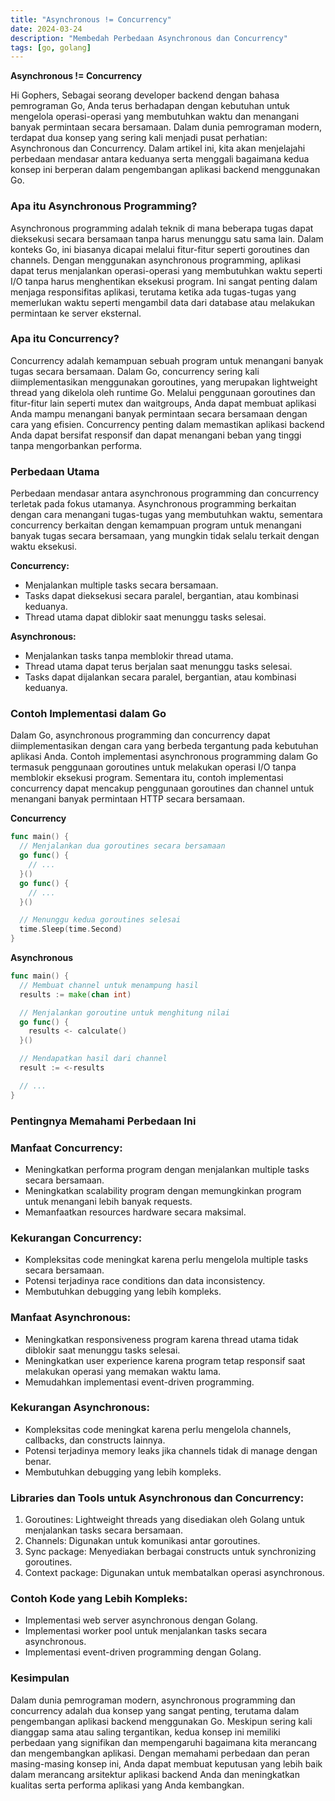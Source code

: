 ```yaml
---
title: "Asynchronous != Concurrency"
date: 2024-03-24
description: "Membedah Perbedaan Asynchronous dan Concurrency"
tags: [go, golang]
---
```

**Asynchronous != Concurrency**

Hi Gophers,
Sebagai seorang developer backend dengan bahasa pemrograman Go, Anda terus berhadapan dengan kebutuhan untuk mengelola operasi-operasi yang membutuhkan waktu dan menangani banyak permintaan secara bersamaan. Dalam dunia pemrograman modern, terdapat dua konsep yang sering kali menjadi pusat perhatian: Asynchronous dan Concurrency. Dalam artikel ini, kita akan menjelajahi perbedaan mendasar antara keduanya serta menggali bagaimana kedua konsep ini berperan dalam pengembangan aplikasi backend menggunakan Go.

### Apa itu Asynchronous Programming?

Asynchronous programming adalah teknik di mana beberapa tugas dapat dieksekusi secara bersamaan tanpa harus menunggu satu sama lain. Dalam konteks Go, ini biasanya dicapai melalui fitur-fitur seperti goroutines dan channels. Dengan menggunakan asynchronous programming, aplikasi dapat terus menjalankan operasi-operasi yang membutuhkan waktu seperti I/O tanpa harus menghentikan eksekusi program. Ini sangat penting dalam menjaga responsifitas aplikasi, terutama ketika ada tugas-tugas yang memerlukan waktu seperti mengambil data dari database atau melakukan permintaan ke server eksternal.

### Apa itu Concurrency?

Concurrency adalah kemampuan sebuah program untuk menangani banyak tugas secara bersamaan. Dalam Go, concurrency sering kali diimplementasikan menggunakan goroutines, yang merupakan lightweight thread yang dikelola oleh runtime Go. Melalui penggunaan goroutines dan fitur-fitur lain seperti mutex dan waitgroups, Anda dapat membuat aplikasi Anda mampu menangani banyak permintaan secara bersamaan dengan cara yang efisien. Concurrency penting dalam memastikan aplikasi backend Anda dapat bersifat responsif dan dapat menangani beban yang tinggi tanpa mengorbankan performa.

### Perbedaan Utama

Perbedaan mendasar antara asynchronous programming dan concurrency terletak pada fokus utamanya. Asynchronous programming berkaitan dengan cara menangani tugas-tugas yang membutuhkan waktu, sementara concurrency berkaitan dengan kemampuan program untuk menangani banyak tugas secara bersamaan, yang mungkin tidak selalu terkait dengan waktu eksekusi.

**Concurrency:**

- Menjalankan multiple tasks secara bersamaan.
- Tasks dapat dieksekusi secara paralel, bergantian, atau kombinasi keduanya.
- Thread utama dapat diblokir saat menunggu tasks selesai.

**Asynchronous:**
- Menjalankan tasks tanpa memblokir thread utama.
- Thread utama dapat terus berjalan saat menunggu tasks selesai.
- Tasks dapat dijalankan secara paralel, bergantian, atau kombinasi keduanya.

### Contoh Implementasi dalam Go

Dalam Go, asynchronous programming dan concurrency dapat diimplementasikan dengan cara yang berbeda tergantung pada kebutuhan aplikasi Anda. Contoh implementasi asynchronous programming dalam Go termasuk penggunaan goroutines untuk melakukan operasi I/O tanpa memblokir eksekusi program. Sementara itu, contoh implementasi concurrency dapat mencakup penggunaan goroutines dan channel untuk menangani banyak permintaan HTTP secara bersamaan.

**Concurrency**
```go
func main() {
  // Menjalankan dua goroutines secara bersamaan
  go func() {
    // ...
  }()
  go func() {
    // ...
  }()

  // Menunggu kedua goroutines selesai
  time.Sleep(time.Second)
}
```

**Asynchronous**
```go
func main() {
  // Membuat channel untuk menampung hasil
  results := make(chan int)

  // Menjalankan goroutine untuk menghitung nilai
  go func() {
    results <- calculate()
  }()

  // Mendapatkan hasil dari channel
  result := <-results

  // ...
}
```

### Pentingnya Memahami Perbedaan Ini


### Manfaat Concurrency:

- Meningkatkan performa program dengan menjalankan multiple tasks secara bersamaan.
- Meningkatkan scalability program dengan memungkinkan program untuk menangani lebih banyak requests.
- Memanfaatkan resources hardware secara maksimal.

### Kekurangan Concurrency:

- Kompleksitas code meningkat karena perlu mengelola multiple tasks secara bersamaan.
- Potensi terjadinya race conditions dan data inconsistency.
- Membutuhkan debugging yang lebih kompleks.

### Manfaat Asynchronous:

- Meningkatkan responsiveness program karena thread utama tidak diblokir saat menunggu tasks selesai.
- Meningkatkan user experience karena program tetap responsif saat melakukan operasi yang memakan waktu lama.
- Memudahkan implementasi event-driven programming.

### Kekurangan Asynchronous:

- Kompleksitas code meningkat karena perlu mengelola channels, callbacks, dan constructs lainnya.
- Potensi terjadinya memory leaks jika channels tidak di manage dengan benar.
- Membutuhkan debugging yang lebih kompleks.

### Libraries dan Tools untuk Asynchronous dan Concurrency:

1. Goroutines: Lightweight threads yang disediakan oleh Golang untuk menjalankan tasks secara bersamaan.
2. Channels: Digunakan untuk komunikasi antar goroutines.
3. Sync package: Menyediakan berbagai constructs untuk synchronizing goroutines.
4. Context package: Digunakan untuk membatalkan operasi asynchronous.

### Contoh Kode yang Lebih Kompleks:

- Implementasi web server asynchronous dengan Golang.
- Implementasi worker pool untuk menjalankan tasks secara asynchronous.
- Implementasi event-driven programming dengan Golang.

### Kesimpulan

Dalam dunia pemrograman modern, asynchronous programming dan concurrency adalah dua konsep yang sangat penting, terutama dalam pengembangan aplikasi backend menggunakan Go. Meskipun sering kali dianggap sama atau saling tergantikan, kedua konsep ini memiliki perbedaan yang signifikan dan mempengaruhi bagaimana kita merancang dan mengembangkan aplikasi. Dengan memahami perbedaan dan peran masing-masing konsep ini, Anda dapat membuat keputusan yang lebih baik dalam merancang arsitektur aplikasi backend Anda dan meningkatkan kualitas serta performa aplikasi yang Anda kembangkan.

